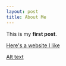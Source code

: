 ```yaml
---
layout: post
title: About Me
---
```


This is my **first post**.

[Here's a website I like](http://seriouseats.com)

[Alt text](crernst25.github.io/crernst25/images/DSC_0042.jpg)
